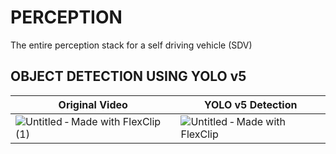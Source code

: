 # PERCEPTION
The entire perception stack for a self driving vehicle (SDV)  


## OBJECT DETECTION USING YOLO v5

Original Video | YOLO v5 Detection
--- | ---
![Untitled ‑ Made with FlexClip (1)](https://user-images.githubusercontent.com/55876739/132397518-7de538c2-c9b7-4298-89b3-bb29c68d5604.gif)  | ![Untitled ‑ Made with FlexClip](https://user-images.githubusercontent.com/55876739/132398460-ff326871-e325-45bf-a292-55334b36c150.gif)
